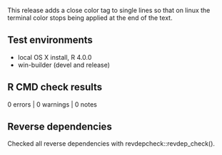 This release adds a close color tag to single lines so that on linux the terminal color stops being applied at the end of the text.

## Test environments
* local OS X install, R 4.0.0
* win-builder (devel and release)

## R CMD check results

0 errors | 0 warnings | 0 notes

## Reverse dependencies

Checked all reverse dependencies with revdepcheck::revdep_check().
